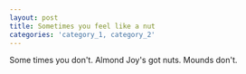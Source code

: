 ```yaml
---
layout: post
title: Sometimes you feel like a nut
categories: 'category_1, category_2'
---
```

Some times you don't. Almond Joy's got nuts. Mounds don't.
